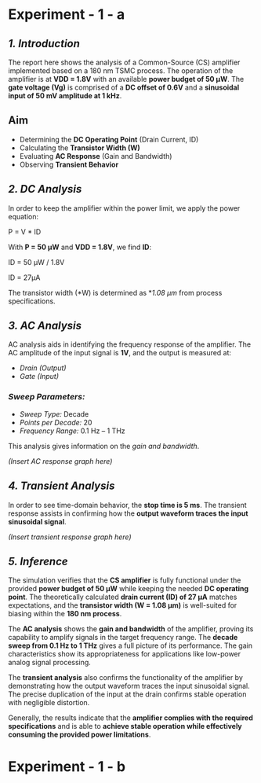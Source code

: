 # Experiment - 1 - a

## *1. Introduction*

The report here shows the analysis of a Common-Source (CS) amplifier implemented based on a 180 nm TSMC process. The operation of the amplifier is at **VDD = 1.8V** with an available **power budget of 50 µW**. The **gate voltage (Vg)** is comprised of a **DC offset of 0.6V** and a **sinusoidal input of 50 mV amplitude at 1 kHz**.

## Aim

- Determining the **DC Operating Point** (Drain Current, ID)
- Calculating the **Transistor Width (W)**
- Evaluating **AC Response** (Gain and Bandwidth)
- Observing **Transient Behavior**

## *2. DC Analysis*

In order to keep the amplifier within the power limit, we apply the power equation:

P = V * ID

With **P = 50 µW** and **VDD = 1.8V**, we find **ID**:

ID = 50 µW / 1.8V

ID = 27µA

The transistor width (*W) is determined as **1.08 µm* from process specifications.

## *3. AC Analysis*

AC analysis aids in identifying the frequency response of the amplifier. The AC amplitude of the input signal is **1V**, and the output is measured at:

- *Drain (Output)*
- *Gate (Input)*

### *Sweep Parameters:*
- *Sweep Type:* Decade
- *Points per Decade:* 20
- *Frequency Range:* 0.1 Hz – 1 THz

This analysis gives information on the *gain and bandwidth*.

*(Insert AC response graph here)*

## *4. Transient Analysis*

In order to see time-domain behavior, the **stop time is 5 ms**. The transient response assists in confirming how the **output waveform traces the input sinusoidal signal**.

*(Insert transient response graph here)*

## *5. Inference*

The simulation verifies that the **CS amplifier** is fully functional under the provided **power budget of 50 µW** while keeping the needed **DC operating point**. The theoretically calculated **drain current (ID) of 27 µA** matches expectations, and the **transistor width (W = 1.08 µm)** is well-suited for biasing within the **180 nm process**.

The **AC analysis** shows the **gain and bandwidth** of the amplifier, proving its capability to amplify signals in the target frequency range. The **decade sweep from 0.1 Hz to 1 THz** gives a full picture of its performance. The gain characteristics show its appropriateness for applications like low-power analog signal processing.

The **transient analysis** also confirms the functionality of the amplifier by demonstrating how the output waveform traces the input sinusoidal signal. The precise duplication of the input at the drain confirms stable operation with negligible distortion.

Generally, the results indicate that the **amplifier complies with the required specifications** and is able to **achieve stable operation while effectively consuming the provided power limitations**.

# Experiment - 1 - b


